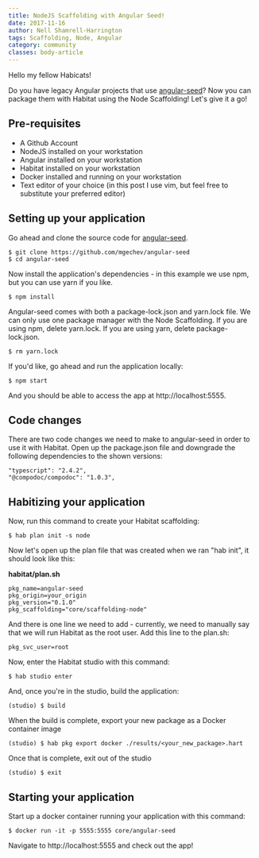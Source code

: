 ```yaml
---
title: NodeJS Scaffolding with Angular Seed!
date: 2017-11-16
author: Nell Shamrell-Harrington
tags: Scaffolding, Node, Angular
category: community
classes: body-article
---
```


Hello my fellow Habicats!

Do you have legacy Angular projects that use [angular-seed](https://github.com/mgechev/angular-seed)? Now you can package them with Habitat using the Node Scaffolding! Let's give it a go!

## Pre-requisites
* A Github Account
* NodeJS installed on your workstation
* Angular installed on your workstation
* Habitat installed on your workstation
* Docker installed and running on your workstation
* Text editor of your choice (in this post I use vim, but feel free to substitute your preferred editor)

## Setting up your application

Go ahead and clone the source code for [angular-seed](https://github.com/mgechev/angular-seed).

```console
$ git clone https://github.com/mgechev/angular-seed
$ cd angular-seed
```

Now install the application's dependencies - in this example we use npm, but you can use yarn if you like.

```console
$ npm install
```

Angular-seed comes with both a package-lock.json and yarn.lock file. We can only use one package manager with the Node Scaffolding. If you are using npm, delete yarn.lock. If you are using yarn, delete package-lock.json.

```console
$ rm yarn.lock
```

If you'd like, go ahead and run the application locally:

```console
$ npm start
```

And you should be able to access the app at http://localhost:5555.

## Code changes

There are two code changes we need to make to angular-seed in order to use it with Habitat. Open up the package.json file and downgrade the following dependencies to the shown versions:

```console
"typescript": "2.4.2",
"@compodoc/compodoc": "1.0.3",
```

## Habitizing your application

Now, run this command to create your Habitat scaffolding:

```console
$ hab plan init -s node
```

Now let's open up the plan file that was created when we ran "hab init", it should look like this:

**habitat/plan.sh**

```
pkg_name=angular-seed
pkg_origin=your_origin
pkg_version="0.1.0"
pkg_scaffolding="core/scaffolding-node"
```

And there is one line we need to add - currently, we need to manually say that we will run Habitat as the root user. Add this line to the plan.sh:

```
pkg_svc_user=root
```

Now, enter the Habitat studio with this command:

```console
$ hab studio enter
```

And, once you're in the studio, build the application:

```console
(studio) $ build
```

When the build is complete, export your new package as a Docker container image

```console
(studio) $ hab pkg export docker ./results/<your_new_package>.hart
```

Once that is complete, exit out of the studio

```console
(studio) $ exit
```

## Starting your application

Start up a docker container running your application with this command:

```console
$ docker run -it -p 5555:5555 core/angular-seed
```

Navigate to http://localhost:5555 and check out the app!
